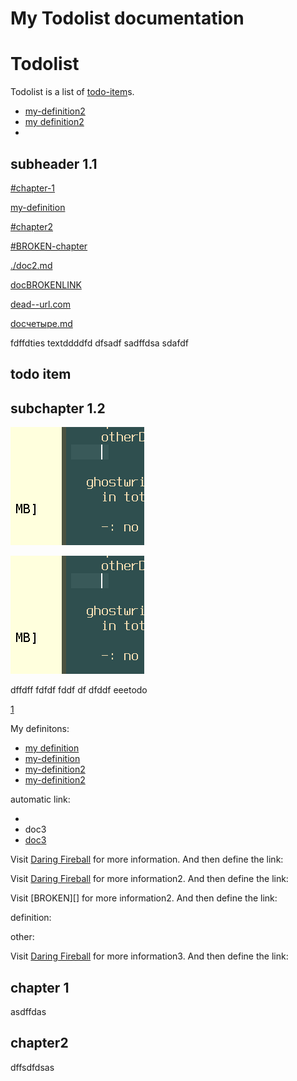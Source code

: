 # My Todolist documentation

# Todolist

Todolist is a list of [todo-item]s.

*   [my-definition2]
*   [my definition2][my-definition2]
*   [](doc3.md#chapter-3)

[](doc2.md#here-is-doc2)

## subheader 1.1

[#chapter-1](#chapter-1)

[my-definition]

[#chapter2](#chapter2)

[#BROKEN-chapter](#BROKEN-chapter)

[./doc2.md](./doc2.md)

<!-- [doc2.md](doc2.md) -->

<!-- [doc2.md](doc2.md)

[doc2.md#chapter2](./doc2.md#chapter2)

[doc2.md#BROKEN-chapter](doc2.md#BROKEN-chapter) -->

[docBROKENLINK](docBROKENLINK)

[dead--url.com](http://dead--url.com)

[docчетыре.md](./docчетыре.md)

fdffdties textddddfd dfsadf sadffdsa sdafdf

## todo item

## subchapter 1.2

![](myimage.png)

![aa](./myimage.png)

dffdff fdfdf fddf df dfddf eeetodo

[1](./doc2.md#chapter3)

My definitons:

*   [my definition][my-definition]
*   [my-definition]
*   [my-definition2]
*   [my-definition2]

automatic link:

*   <doc3>
*   <a>doc3</a>
*   <a href="doc3">doc3</a>

Visit [Daring Fireball] for more information.
And then define the link:

Visit [Daring Fireball] for more information2.
And then define the link:

Visit \[BROKEN]\[] for more information2.
And then define the link:

definition:

other:

Visit [Daring Fireball] for more information3.
And then define the link:

## chapter 1

asdffdas

## chapter2

dffsdfdsas

[todo-item]: #todo-item

[my-definition]: doc2.md#chapter2

[my-definition2]: #chapter2

[Daring Fireball]: http://daringfireball.net/
